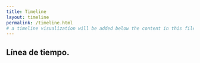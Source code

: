 ```yaml
---
title: Timeline
layout: timeline
permalink: /timeline.html
# a timeline visualization will be added below the content in this file
---
```


## Línea de tiempo. 
